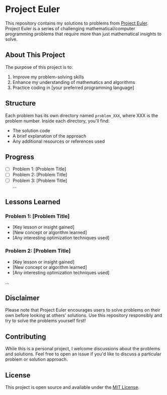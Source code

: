 # Project Euler

This repository contains my solutions to problems from [Project Euler](https://projecteuler.net/). Project Euler is a series of challenging mathematical/computer programming problems that require more than just mathematical insights to solve.  

## About This Project  

The purpose of this project is to:  
1. Improve my problem-solving skills  
2. Enhance my understanding of mathematics and algorithms  
3. Practice coding in [your preferred programming language]  

## Structure  

Each problem has its own directory named `problem_XXX`, where XXX is the problem number. Inside each directory, you'll find:  

- The solution code  
- A brief explanation of the approach  
- Any additional resources or references used  

## Progress  

- [ ] Problem 1: [Problem Title]  
- [ ] Problem 2: [Problem Title]  
- [ ] Problem 3: [Problem Title]  
...  

## Lessons Learned  

### Problem 1: [Problem Title]  
- [Key lesson or insight gained]  
- [New concept or algorithm learned]  
- [Any interesting optimization techniques used]  

### Problem 2: [Problem Title]  
- [Key lesson or insight gained]  
- [New concept or algorithm learned]  
- [Any interesting optimization techniques used]  

...  

## Disclaimer  

Please note that Project Euler encourages users to solve problems on their own before looking at others' solutions. Use this repository responsibly and try to solve the problems yourself first!  

## Contributing  

While this is a personal project, I welcome discussions about the problems and solutions. Feel free to open an issue if you'd like to discuss a particular problem or solution approach.  

## License  

This project is open source and available under the [MIT License](LICENSE).
